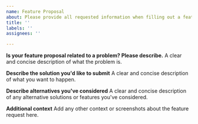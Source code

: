 ```yaml
---
name: Feature Proposal
about: Please provide all requested information when filling out a feature proposal.
title: ''
labels: ''
assignees: ''

---
```


**Is your feature proposal related to a problem? Please describe.**
A clear and concise description of what the problem is. 

**Describe the solution you'd like to submit**
A clear and concise description of what you want to happen.

**Describe alternatives you've considered**
A clear and concise description of any alternative solutions or features you've considered.

**Additional context**
Add any other context or screenshots about the feature request here.
